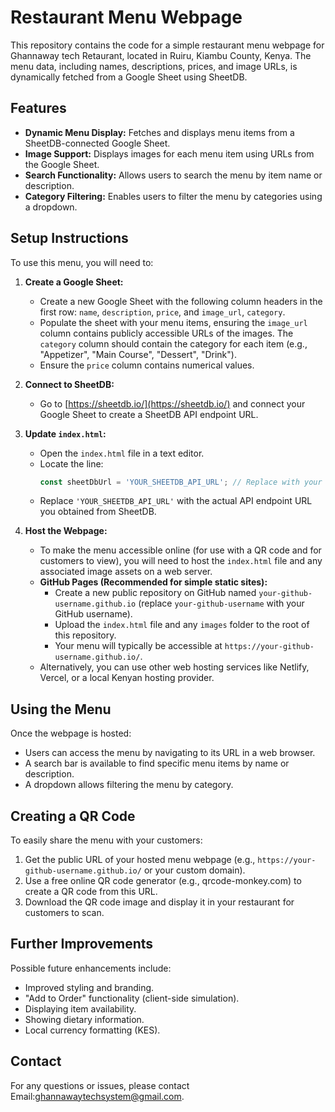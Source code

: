 # Restaurant Menu Webpage

This repository contains the code for a simple restaurant menu webpage for Ghannaway tech Retaurant, located in Ruiru, Kiambu County, Kenya. The menu data, including names, descriptions, prices, and image URLs, is dynamically fetched from a Google Sheet using SheetDB.

## Features

* **Dynamic Menu Display:** Fetches and displays menu items from a SheetDB-connected Google Sheet.
* **Image Support:** Displays images for each menu item using URLs from the Google Sheet.
* **Search Functionality:** Allows users to search the menu by item name or description.
* **Category Filtering:** Enables users to filter the menu by categories using a dropdown.

## Setup Instructions

To use this menu, you will need to:

1.  **Create a Google Sheet:**
    * Create a new Google Sheet with the following column headers in the first row: `name`, `description`, `price`, and `image_url`, `category`.
    * Populate the sheet with your menu items, ensuring the `image_url` column contains publicly accessible URLs of the images. The `category` column should contain the category for each item (e.g., "Appetizer", "Main Course", "Dessert", "Drink").
    * Ensure the `price` column contains numerical values.

2.  **Connect to SheetDB:**
    * Go to [https://sheetdb.io/](https://sheetdb.io/) and connect your Google Sheet to create a SheetDB API endpoint URL.

3.  **Update `index.html`:**
    * Open the `index.html` file in a text editor.
    * Locate the line:
        ```javascript
        const sheetDbUrl = 'YOUR_SHEETDB_API_URL'; // Replace with your SheetDB API URL
        ```
    * Replace `'YOUR_SHEETDB_API_URL'` with the actual API endpoint URL you obtained from SheetDB.

4.  **Host the Webpage:**
    * To make the menu accessible online (for use with a QR code and for customers to view), you will need to host the `index.html` file and any associated image assets on a web server.
    * **GitHub Pages (Recommended for simple static sites):**
        * Create a new public repository on GitHub named `your-github-username.github.io` (replace `your-github-username` with your GitHub username).
        * Upload the `index.html` file and any `images` folder to the root of this repository.
        * Your menu will typically be accessible at `https://your-github-username.github.io/`.
    * Alternatively, you can use other web hosting services like Netlify, Vercel, or a local Kenyan hosting provider.

## Using the Menu

Once the webpage is hosted:

* Users can access the menu by navigating to its URL in a web browser.
* A search bar is available to find specific menu items by name or description.
* A dropdown allows filtering the menu by category.

## Creating a QR Code

To easily share the menu with your customers:

1.  Get the public URL of your hosted menu webpage (e.g., `https://your-github-username.github.io/` or your custom domain).
2.  Use a free online QR code generator (e.g., qrcode-monkey.com) to create a QR code from this URL.
3.  Download the QR code image and display it in your restaurant for customers to scan.

## Further Improvements

Possible future enhancements include:

* Improved styling and branding.
* "Add to Order" functionality (client-side simulation).
* Displaying item availability.
* Showing dietary information.
* Local currency formatting (KES).

## Contact

For any questions or issues, please contact Email:ghannawaytechsystem@gmail.com.
